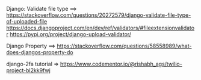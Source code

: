 Django: Validate file type ==> https://stackoverflow.com/questions/20272579/django-validate-file-type-of-uploaded-file
                               https://docs.djangoproject.com/en/dev/ref/validators/#fileextensionvalidator
                               https://pypi.org/project/django-upload-validator/

Django Property ==> https://stackoverflow.com/questions/58558989/what-does-djangos-property-do


django-2fa tutorial => https://www.codementor.io/@rishabh_ags/twilio-project-bl2kk9fwj
